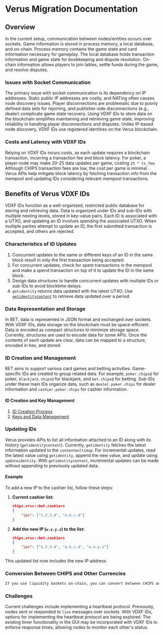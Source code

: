 # Verus Migration Documentation

## Overview

In the current setup, communication between nodes/entities occurs over sockets. Game information is stored in process memory, a local database, and on-chain. Process memory contains the game state and card information necessary for gameplay. The local database holds transaction information and game state for bookkeeping and dispute resolution. On-chain information allows players to join tables, settle funds during the game, and resolve disputes.

### Issues with Socket Communication

The primary issue with socket communication is its dependency on IP addresses. Static public IP addresses are costly, and NATing often causes node discovery issues. Player disconnections are problematic due to poorly defined data sets for rejoining, and publisher-side disconnections (e.g., dealer) complicate game state recovery. Using VDXF IDs to store data on the blockchain simplifies maintaining and retrieving game state, improving reliability in handling player disconnections and disputes. Unlike IP-based node discovery, VDXF IDs use registered identities on the Verus blockchain.

### Costs and Latency with VDXF IDs

Relying on VDXF IDs incurs costs, as each update requires a blockchain transaction, incurring a transaction fee and block latency. For poker, a player node may make 20-25 data updates per game, costing `25 * tx_fee`. Although CHIPS transaction fees are low, the cost per game is minimal. Verus APIs help mitigate block latency by fetching transaction info from the mempool and updating IDs considering relevant mempool transactions.

## Benefits of Verus VDXF IDs

VDXF IDs function as a well-organized, restricted public database for storing and retrieving data. Data is organized under IDs and sub-IDs with multiple nesting levels, stored in key-value pairs. Each ID is associated with a UTXO, and updating an ID involves spending the associated UTXO. When multiple parties attempt to update an ID, the first submitted transaction is accepted, and others are rejected.

### Characteristics of ID Updates

1. Concurrent updates to the same or different keys of an ID in the same block result in only the first transaction being accepted.
2. For concurrent updates, check for spent transactions in the mempool and make a spend transaction on top of it to update the ID in the same block. 
3. Design data structures to handle concurrent updates with multiple IDs or sub-IDs to avoid blocktime delays.
4. `getidentity` returns data updated with the latest UTXO. Use  [`getidentitycontent`](./getidentitycontent.md) to retrieve data updated over a period.

### Data Representation and Storage

In BET, data is represented in JSON format and exchanged over sockets. With VDXF IDs, data storage on the blockchain must be space-efficient. Data is encoded as compact structures to minimize storage space. Currently, structures are used to encode data for some APIs. Once the contents of each update are clear, data can be mapped to a structure, encoded in hex, and stored.

### ID Creation and Management

BET aims to support various card games and betting activities. Game-specific IDs are created to group related data. For example, `poker.chips@` for poker, `blackjack.chips@` for blackjack, and `bet.chips@` for betting. Sub-IDs under these main IDs organize data, such as `dealer.poker.chips` for dealer information and `cashier.poker.chips` for cashier information.

#### ID Creation and Key Management

1. [ID Creation Process](./id_creation_process.md)
2. [Keys and Data Management](./ids_keys_data.md)

### Updating IDs

Verus provides APIs to list all information attached to an ID along with its history (`getidentitycontent`). Currently, `getidentity` fetches the latest information updated to the `contentmultimap`. For incremental updates, read the latest value using `getidentity`, append the new value, and update using `updateidentity`. With `getidentitycontent`, incremental updates can be made without appending to previously updated data.

#### Example

To add a new IP to the cashier list, follow these steps:

1. **Current cashier list:**
    ```json
    chips.vrsc::bet.cashiers
    {
        "ips": ["1.2.3.4", "a.b.c.d"]
    }
    ```

2. **Add the new IP (`w.x.y.z`) to the list:**
    ```json
    chips.vrsc::bet.cashiers
    {
        "ips": ["1.2.3.4", "a.b.c.d", "w.x.y.z"]
    }
    ```

This updated list now includes the new IP address.

### Conversion Between CHIPS and Other Currencies

```markdown
If you use liquidity baskets on-chain, you can convert between CHIPS and any currencies that was defined on any chain in the Verus PBaaS network and Ethereum +any ERC20 as well. You can do all of this on the CHIPS chain and all conversion fees will be split 1/2 to LPs and 1/2 to miners/stakers. You can use CHIPS or any other currency you want to support in your game, even a liquidity basket currency. Any currency definition can be exported from one chain to another, converted at the fairest possible rate on-chain with arbitrage hooks for miners and stakers, and used anywhere on the network. New currencies or liquidity basket currencies defined on CHIPS, just like those defined on Verus, can be sent over to Ethereum as well and will automatically be ERC20s on Ethereum. All the conversions will leave 1/2 the fees in the liquidity basket currencies, raising their values relative to reserves, and the other 1/2 will automatically buy CHIPS from the liquidity basket to pay miners and stakers.
```

### Challenges

Current challenges include implementing a heartbeat protocol. Previously, nodes sent or responded to `live` messages over sockets. With VDXF IDs, options for implementing the heartbeat protocol are being explored. The existing timer functionality in the GUI may be incorporated with VDXF IDs to enforce response times, allowing nodes to monitor each other's status.
